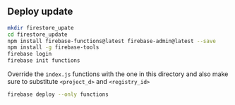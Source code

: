 ## Deploy update
```bash
mkdir firestore_upate
cd firestore_update
npm install firebase-functions@latest firebase-admin@latest --save
npm install -g firebase-tools
firebase login
firebase init functions
```
Override the `index.js`  functions with the one in this directory and also make sure to substitute `<project_d>` and  `<registry_id>`
```bash
firebase deploy --only functions
```
